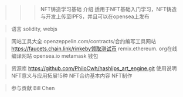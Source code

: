 >>>NFT铸造学习基础
>介绍
 适用于NFT基础入门学习，NFT铸造与开发上传至IPFS，并且可以在opensea上发布

>语言
 solidity, webjs

>网站工具大全
 openzeppelin.com/contracts/合约编写工具网站
 https://faucets.chain.link/rinkeby领取测试币
 remix.ethereum. org在线编译网站
 opensea.io
 metamask 钱包
 
>资源库
https://github.com/PhiloCwh/hashlips_art_engine.git
使用说明
NFT意义与应用拓展15种
NFT合约基本内容
NFT制作

>参与贡献
Bill Chen
